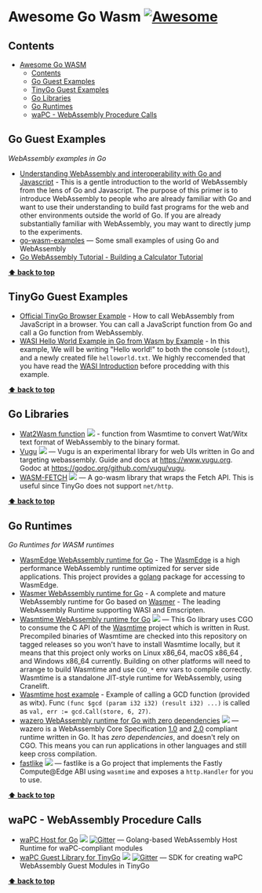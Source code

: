 # Awesome Go Wasm [![Awesome](https://awesome.re/badge.svg)](https://awesome.re)

## Contents

- [Awesome Go WASM](#awesome-go-wasm)
  - [Contents](#contents)
  - [Go Guest Examples](#go-guests)
  - [TinyGo Guest Examples](#tinygo-guests)
  - [Go Libraries](#go-libraries)
  - [Go Runtimes](#go-runtimes)
  - [waPC - WebAssembly Procedure Calls](wapc-webAssembly-procedure-calls)

## Go Guest Examples

_WebAssembly examples in Go_

- [Understanding WebAssembly and interoperability with Go and Javascript](https://github.com/gptankit/go-wasm) - This is a gentle introduction to the world of WebAssembly from the lens of Go and Javascript. The purpose of this primer is to introduce WebAssembly to people who are already familiar with Go and want to use their understanding to build fast programs for the web and other environments outside the world of Go. If you are already substantially familiar with WebAssembly, you may want to directly jump to the experiments.
- [go-wasm-examples](https://github.com/danieljoos/go-wasm-examples) — Some small examples of using Go and WebAssembly
- [Go WebAssembly Tutorial - Building a Calculator Tutorial](https://tutorialedge.net/golang/go-webassembly-tutorial/)

**[⬆ back to top](#contents)**

## TinyGo Guest Examples

- [Official TinyGo Browser Example](https://tinygo.org/docs/guides/webassembly/) - How to call WebAssembly from JavaScript in a browser. You can call a JavaScript function from Go and call a Go function from WebAssembly.
- [WASI Hello World Example in Go from Wasm by Example](https://wasmbyexample.dev/examples/wasi-hello-world/wasi-hello-world.go.en-us.html) - In this example, We will be writing "Hello world!" to both the console (`stdout`), and a newly created file `helloworld.txt`. We highly reccomended that you have read the [WASI Introduction](https://wasmbyexample.dev/examples/wasi-introduction/wasi-introduction.all.en-us.html) before procedding with this example.

**[⬆ back to top](#contents)**

## Go Libraries

- [Wat2Wasm function](https://github.com/bytecodealliance/wasmtime-go/blob/main/wat2wasm.go) [![](https://pkg.go.dev/badge/github.com/bytecodealliance/wasmtime-go)](https://pkg.go.dev/github.com/bytecodealliance/wasmtime-go#Wat2Wasm) - function from Wasmtime to convert Wat/Witx text format of WebAssembly to the binary format.
- [Vugu](https://github.com/vugu/vugu) [![](https://pkg.go.dev/badge/github.com/vugu/vugu)](https://pkg.go.dev/github.com/vugu/vugu) — Vugu is an experimental library for web UIs written in Go and targeting webassembly. Guide and docs at https://www.vugu.org. Godoc at https://godoc.org/github.com/vugu/vugu.
- [WASM-FETCH](https://github.com/marwan-at-work/wasm-fetch) [![](https://pkg.go.dev/badge/github.com/marwan-at-work/wasm-fetch)](https://pkg.go.dev/marwan.io/wasm-fetch) — A go-wasm library that wraps the Fetch API. This is useful since TinyGo does not support `net/http`.

**[⬆ back to top](#contents)**

## Go Runtimes

_Go Runtimes for WASM runtimes_

- [WasmEdge WebAssembly runtime for Go](https://github.com/second-state/WasmEdge-go) - The [WasmEdge](https://github.com/WasmEdge/WasmEdge) is a high performance WebAssembly runtime optimized for server side applications. This project provides a [golang](https://go.dev/) package for accessing to WasmEdge.
- [Wasmer WebAssembly runtime for Go](https://github.com/wasmerio/wasmer-go) - A complete and mature WebAssembly runtime for Go based on [Wasmer](https://github.com/wasmerio/wasmer) - The leading WebAssembly Runtime supporting WASI and Emscripten.
- [Wasmtime WebAssembly runtime for Go](https://github.com/bytecodealliance/wasmtime-go) [![](https://pkg.go.dev/badge/github.com/bytecodealliance/wasmtime-go)](https://pkg.go.dev/github.com/bytecodealliance/wasmtime-go) — This Go library uses CGO to consume the C API of the [Wasmtime](https://pkg.go.dev/github.com/bytecodealliance/wasmtime) project which is written in Rust. Precompiled binaries of Wasmtime are checked into this repository on tagged releases so you won't have to install Wasmtime locally, but it means that this project only works on Linux x86_64, macOS x86_64 , and Windows x86_64 currently. Building on other platforms will need to arrange to build Wasmtime and use `CGO_*` env vars to compile correctly. Wasmtime is a standalone JIT-style runtime for WebAssembly, using Cranelift.
- [Wasmtime host example](https://docs.wasmtime.dev/lang-go.html) - Example of calling a GCD function (provided as witx). Func `(func $gcd (param i32 i32) (result i32) ...)` is called as `val, err := gcd.Call(store, 6, 27)`.
- [wazero WebAssembly runtime for Go with zero dependencies](https://github.com/tetratelabs/wazero) [![](https://pkg.go.dev/badge/github.com/tetratelabs/wazero)](https://pkg.go.dev/github.com/tetratelabs/wazero) — wazero is a WebAssembly Core Specification [1.0](https://www.w3.org/TR/2019/REC-wasm-core-1-20191205/) and [2.0](https://www.w3.org/TR/2022/WD-wasm-core-2-20220419/) compliant runtime written in Go. It has *zero dependencies*, and doesn't rely on CGO. This means you can run applications in other languages and still keep cross compilation.
- [fastlike](https://github.com/avidal/fastlike) [![](https://pkg.go.dev/badge/github.com/avidal/fastlike)](https://pkg.go.dev/fastlike.dev) — fastlike is a Go project that implements the Fastly Compute@Edge ABI using `wasmtime` and exposes a `http.Handler` for you to use.

**[⬆ back to top](#contents)**

## waPC - WebAssembly Procedure Calls

- [waPC Host for Go](https://github.com/wapc/wapc-go) [![](https://pkg.go.dev/badge/github.com/wapc/wapc-go)](https://pkg.go.dev/github.com/wapc/wapc-go) [![Gitter](https://badges.gitter.im/wapc/community.svg)](https://gitter.im/wapc/community) — Golang-based WebAssembly Host Runtime for waPC-compliant modules
- [waPC Guest Library for TinyGo](https://github.com/wapc/wapc-guest-tinygo) [![](https://pkg.go.dev/badge/github.com/wapc/wapc-guest-tinygo)](https://pkg.go.dev/github.com/wapc/wapc-guest-tinygo) [![Gitter](https://badges.gitter.im/wapc/community.svg)](https://gitter.im/wapc/community) — SDK for creating waPC WebAssembly Guest Modules in TinyGo

**[⬆ back to top](#contents)**
